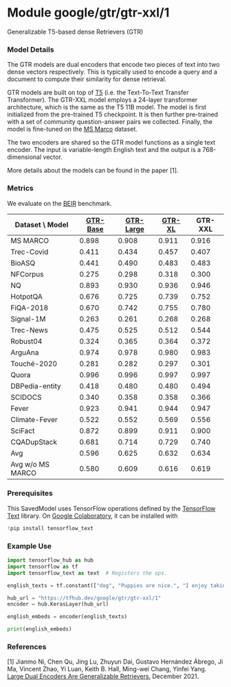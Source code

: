 # Module google/gtr/gtr-xxl/1

Generalizable T5-based dense Retrievers (GTR)

<!-- asset-path: internal -->
<!-- task: text-embedding -->
<!-- fine-tunable: false -->
<!-- format: saved_model_2 -->
<!-- language: en -->
<!-- network-architecture: transformer -->

### Model Details

The GTR models are dual encoders that encode two pieces of text into two dense
vectors respectively. This is typically used to encode a query and a document to
compute their similarity for dense retrieval.

GTR models are built on top of [T5](https://arxiv.org/pdf/1910.10683.pdf) (i.e.
the Text-To-Text Transfer Transformer). The GTR-XXL model employs a 24-layer
transformer architecture, which is the same as the T5 11B model. The model is
first initialized from the pre-trained T5 checkpoint. It is then further
pre-trained with a set of community question-answer pairs we collected. Finally,
the model is fine-tuned on the [MS Marco](https://microsoft.github.io/msmarco/)
dataset.

The two encoders are shared so the GTR model functions as a single text encoder.
The input is variable-length English text and the output is a 768-dimensional
vector.

More details about the models can be found in the paper [1].

### Metrics

We evaluate on the [BEIR](https://github.com/UKPLab/beir) benchmark.

Dataset \ Model  | [GTR-Base](https://tfhub.dev/google/gtr/gtr-base/1) | [GTR-Large](https://tfhub.dev/google/gtr/gtr-large/1) | [GTR-XL](https://tfhub.dev/google/gtr/gtr-xl/1) | **GTR-XXL**
---------------- | --------------------------------------------------- | ----------------------------------------------------- | ----------------------------------------------- | -----------
MS MARCO         | 0.898                                               | 0.908                                                 | 0.911                                           | 0.916
Trec-Covid       | 0.411                                               | 0.434                                                 | 0.457                                           | 0.407
BioASQ           | 0.441                                               | 0.490                                                 | 0.483                                           | 0.483
NFCorpus         | 0.275                                               | 0.298                                                 | 0.318                                           | 0.300
NQ               | 0.893                                               | 0.930                                                 | 0.936                                           | 0.946
HotpotQA         | 0.676                                               | 0.725                                                 | 0.739                                           | 0.752
FiQA-2018        | 0.670                                               | 0.742                                                 | 0.755                                           | 0.780
Signal-1M        | 0.263                                               | 0.261                                                 | 0.268                                           | 0.268
Trec-News        | 0.475                                               | 0.525                                                 | 0.512                                           | 0.544
Robust04         | 0.324                                               | 0.365                                                 | 0.364                                           | 0.372
ArguAna          | 0.974                                               | 0.978                                                 | 0.980                                           | 0.983
Touché-2020      | 0.281                                               | 0.282                                                 | 0.297                                           | 0.301
Quora            | 0.996                                               | 0.996                                                 | 0.997                                           | 0.997
DBPedia-entity   | 0.418                                               | 0.480                                                 | 0.480                                           | 0.494
SCIDOCS          | 0.340                                               | 0.358                                                 | 0.358                                           | 0.366
Fever            | 0.923                                               | 0.941                                                 | 0.944                                           | 0.947
Climate-Fever    | 0.522                                               | 0.552                                                 | 0.569                                           | 0.556
SciFact          | 0.872                                               | 0.899                                                 | 0.911                                           | 0.900
CQADupStack      | 0.681                                               | 0.714                                                 | 0.729                                           | 0.740
Avg              | 0.596                                               | 0.625                                                 | 0.632                                           | 0.634
Avg w/o MS MARCO | 0.580                                               | 0.609                                                 | 0.616                                           | 0.619

### Prerequisites

This SavedModel uses TensorFlow operations defined by the
[TensorFlow Text](https://github.com/tensorflow/text) library. On
[Google Colaboratory](https://colab.research.google.com/), it can be installed
with

```python
!pip install tensorflow_text
```

### Example Use

```python
import tensorflow_hub as hub
import tensorflow as tf
import tensorflow_text as text  # Registers the ops.

english_texts = tf.constant(["dog", "Puppies are nice.", "I enjoy taking long walks along the beach with my dog."])

hub_url = "https://tfhub.dev/google/gtr/gtr-xxl/1"
encoder = hub.KerasLayer(hub_url)

english_embeds = encoder(english_texts)

print(english_embeds)
```

### References

[1] Jianmo Ni, Chen Qu, Jing Lu, Zhuyun Dai, Gustavo Hernández Ábrego,
Ji Ma, Vincent Zhao, Yi Luan, Keith B. Hall, Ming-wei Chang, Yinfei Yang.
[Large Dual Encoders Are Generalizable Retrievers.](https://arxiv.org/abs/)
December 2021.
